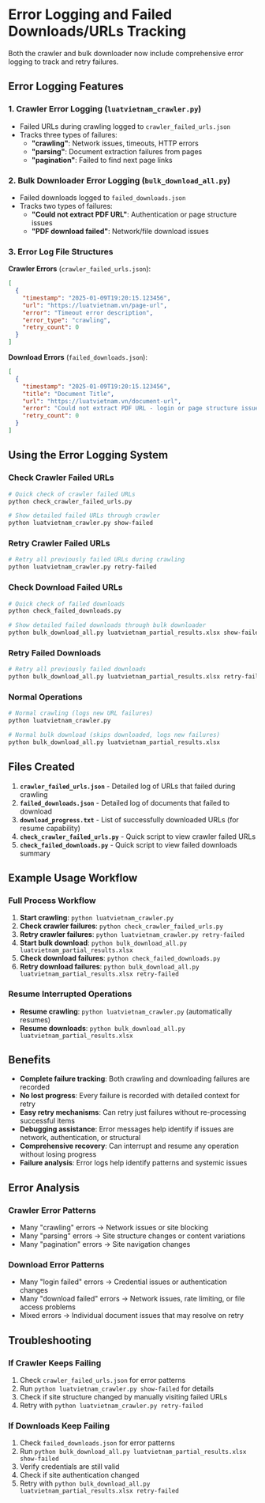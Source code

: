 # Error Logging and Failed Downloads/URLs Tracking

Both the crawler and bulk downloader now include comprehensive error logging to track and retry failures.

## Error Logging Features

### 1. Crawler Error Logging (`luatvietnam_crawler.py`)
- Failed URLs during crawling logged to `crawler_failed_urls.json`
- Tracks three types of failures:
  - **"crawling"**: Network issues, timeouts, HTTP errors
  - **"parsing"**: Document extraction failures from pages  
  - **"pagination"**: Failed to find next page links

### 2. Bulk Downloader Error Logging (`bulk_download_all.py`)
- Failed downloads logged to `failed_downloads.json`
- Tracks two types of failures:
  - **"Could not extract PDF URL"**: Authentication or page structure issues
  - **"PDF download failed"**: Network/file download issues

### 3. Error Log File Structures

**Crawler Errors** (`crawler_failed_urls.json`):
```json
[
  {
    "timestamp": "2025-01-09T19:20:15.123456",
    "url": "https://luatvietnam.vn/page-url",
    "error": "Timeout error description",
    "error_type": "crawling",
    "retry_count": 0
  }
]
```

**Download Errors** (`failed_downloads.json`):
```json
[
  {
    "timestamp": "2025-01-09T19:20:15.123456",
    "title": "Document Title",
    "url": "https://luatvietnam.vn/document-url",
    "error": "Could not extract PDF URL - login or page structure issue",
    "retry_count": 0
  }
]
```

## Using the Error Logging System

### Check Crawler Failed URLs
```bash
# Quick check of crawler failed URLs
python check_crawler_failed_urls.py

# Show detailed failed URLs through crawler
python luatvietnam_crawler.py show-failed
```

### Retry Crawler Failed URLs
```bash
# Retry all previously failed URLs during crawling
python luatvietnam_crawler.py retry-failed
```

### Check Download Failed URLs  
```bash
# Quick check of failed downloads
python check_failed_downloads.py

# Show detailed failed downloads through bulk downloader
python bulk_download_all.py luatvietnam_partial_results.xlsx show-failed
```

### Retry Failed Downloads
```bash
# Retry all previously failed downloads
python bulk_download_all.py luatvietnam_partial_results.xlsx retry-failed
```

### Normal Operations
```bash
# Normal crawling (logs new URL failures)
python luatvietnam_crawler.py

# Normal bulk download (skips downloaded, logs new failures)
python bulk_download_all.py luatvietnam_partial_results.xlsx
```

## Files Created

1. **`crawler_failed_urls.json`** - Detailed log of URLs that failed during crawling
2. **`failed_downloads.json`** - Detailed log of documents that failed to download
3. **`download_progress.txt`** - List of successfully downloaded URLs (for resume capability)
4. **`check_crawler_failed_urls.py`** - Quick script to view crawler failed URLs
5. **`check_failed_downloads.py`** - Quick script to view failed downloads summary

## Example Usage Workflow

### Full Process Workflow
1. **Start crawling**: `python luatvietnam_crawler.py`
2. **Check crawler failures**: `python check_crawler_failed_urls.py`
3. **Retry crawler failures**: `python luatvietnam_crawler.py retry-failed`
4. **Start bulk download**: `python bulk_download_all.py luatvietnam_partial_results.xlsx`
5. **Check download failures**: `python check_failed_downloads.py` 
6. **Retry download failures**: `python bulk_download_all.py luatvietnam_partial_results.xlsx retry-failed`

### Resume Interrupted Operations
- **Resume crawling**: `python luatvietnam_crawler.py` (automatically resumes)
- **Resume downloads**: `python bulk_download_all.py luatvietnam_partial_results.xlsx`

## Benefits

- **Complete failure tracking**: Both crawling and downloading failures are recorded
- **No lost progress**: Every failure is recorded with detailed context for retry
- **Easy retry mechanisms**: Can retry just failures without re-processing successful items
- **Debugging assistance**: Error messages help identify if issues are network, authentication, or structural
- **Comprehensive recovery**: Can interrupt and resume any operation without losing progress
- **Failure analysis**: Error logs help identify patterns and systemic issues

## Error Analysis

### Crawler Error Patterns
- Many "crawling" errors → Network issues or site blocking
- Many "parsing" errors → Site structure changes or content variations  
- Many "pagination" errors → Site navigation changes

### Download Error Patterns  
- Many "login failed" errors → Credential issues or authentication changes
- Many "download failed" errors → Network issues, rate limiting, or file access problems
- Mixed errors → Individual document issues that may resolve on retry

## Troubleshooting

### If Crawler Keeps Failing
1. Check `crawler_failed_urls.json` for error patterns
2. Run `python luatvietnam_crawler.py show-failed` for details
3. Check if site structure changed by manually visiting failed URLs
4. Retry with `python luatvietnam_crawler.py retry-failed`

### If Downloads Keep Failing  
1. Check `failed_downloads.json` for error patterns
2. Run `python bulk_download_all.py luatvietnam_partial_results.xlsx show-failed`
3. Verify credentials are still valid
4. Check if site authentication changed
5. Retry with `python bulk_download_all.py luatvietnam_partial_results.xlsx retry-failed`
